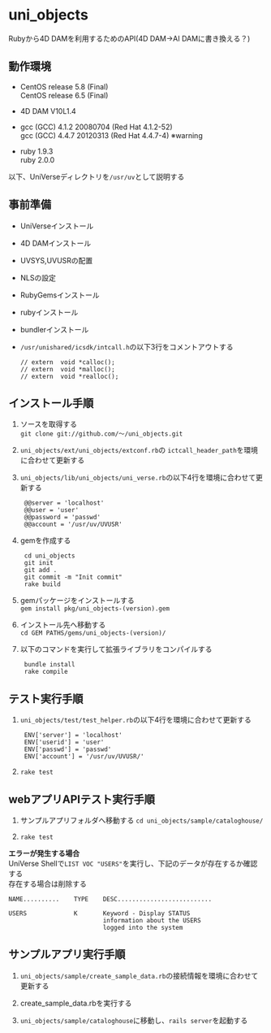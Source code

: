 uni_objects
======================
Rubyから4D DAMを利用するためのAPI(4D DAM→AI DAMに書き換える？)



動作環境
--------
+   CentOS release 5.8 (Final)  
    CentOS release 6.5 (Final)

+   4D DAM V10L1.4

+   gcc (GCC) 4.1.2 20080704 (Red Hat 4.1.2-52)  
    gcc (GCC) 4.4.7 20120313 (Red Hat 4.4.7-4) ※warning

+   ruby 1.9.3  
    ruby 2.0.0


以下、UniVerseディレクトリを`/usr/uv`として説明する


事前準備
--------
+   UniVerseインストール
+   4D DAMインストール
+   UVSYS,UVUSRの配置
+   NLSの設定
+   RubyGemsインストール
+   rubyインストール
+   bundlerインストール

+   `/usr/unishared/icsdk/intcall.h`の以下3行をコメントアウトする  

        // extern  void *calloc();  
        // extern  void *malloc();  
        // extern  void *realloc();


インストール手順
----------------
1. ソースを取得する  
   `git clone git://github.com/～/uni_objects.git`

2. `uni_objects/ext/uni_objects/extconf.rb`の
   `ictcall_header_path`を環境に合わせて更新する

3. `uni_objects/lib/uni_objects/uni_verse.rb`の以下4行を環境に合わせて更新する

        @@server = 'localhost'
        @@user = 'user'
        @@password = 'passwd'
        @@account = '/usr/uv/UVUSR'

4. gemを作成する

        cd uni_objects
        git init
        git add .
        git commit -m "Init commit"
        rake build

5. gemパッケージをインストールする  
   `gem install pkg/uni_objects-(version).gem`

6. インストール先へ移動する  
   `cd GEM PATHS/gems/uni_objects-(version)/`

7. 以下のコマンドを実行して拡張ライブラリをコンパイルする  

        bundle install  
        rake compile


テスト実行手順
--------------
1. `uni_objects/test/test_helper.rb`の以下4行を環境に合わせて更新する  

        ENV['server'] = 'localhost'  
        ENV['userid'] = 'user'  
        ENV['passwd'] = 'passwd'  
        ENV['account'] = '/usr/uv/UVUSR/'

2. `rake test`


webアプリAPIテスト実行手順
--------------------------
1. サンプルアプリフォルダへ移動する
   `cd uni_objects/sample/cataloghouse/`

2. `rake test`

**エラーが発生する場合**  
UniVerse Shellで`LIST VOC "USERS"`を実行し、下記のデータが存在するか確認する  
存在する場合は削除する

    NAME..........    TYPE    DESC..........................
    
    USERS             K       Keyword - Display STATUS
                              information about the USERS
                              logged into the system


サンプルアプリ実行手順
----------------------
1. `uni_objects/sample/create_sample_data.rb`の接続情報を環境に合わせて更新する

2. create_sample_data.rbを実行する

3. `uni_objects/sample/cataloghouse`に移動し、`rails server`を起動する

